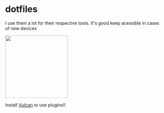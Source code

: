 # dotfiles
I use them a lot for their respective tools. It's good keep acessible in cases of new devices

<img height="200em" src="https://user-images.githubusercontent.com/104570132/208955719-4b6c020c-f75c-4850-818c-41fdedc7087c.jpg" />

Install <a href="https://github.com/VundleVim/Vundle.vim">Vulcan</a> to use plugins!!
